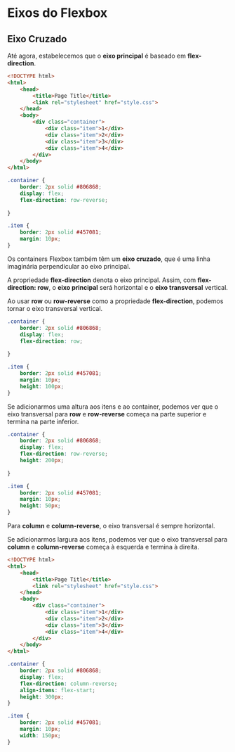 # Eixos do Flexbox

## Eixo Cruzado

Até agora, estabelecemos que o **eixo principal** é baseado em **flex-direction**.

```html
<!DOCTYPE html>
<html>
	<head>
		<title>Page Title</title>
		<link rel="stylesheet" href="style.css">
	</head>
	<body>
		<div class="container">
			<div class="item">1</div>
			<div class="item">2</div>
			<div class="item">3</div>
			<div class="item">4</div>
		</div>
	</body>
</html>
```
```css
.container {
    border: 2px solid #806868;
    display: flex;
    flex-direction: row-reverse;
    
}

.item {
    border: 2px solid #457081;
    margin: 10px;
}
```

Os containers Flexbox também têm um **eixo cruzado**, que é uma linha imaginária perpendicular ao eixo principal.

A propriedade **flex-direction** denota o eixo principal. Assim, com **flex-direction: row**, o **eixo principal** será horizontal e o **eixo transversal** vertical.

Ao usar **row** ou **row-reverse** como a propriedade **flex-direction**, podemos tornar o eixo transversal vertical.

```css
.container {
    border: 2px solid #806868;
    display: flex;
    flex-direction: row;
    
}

.item {
    border: 2px solid #457081;
    margin: 10px;
    height: 100px;
}
```

Se adicionarmos uma altura aos itens e ao container, podemos ver que o eixo transversal para **row** e **row-reverse** começa na parte superior e termina na parte inferior.

```css
.container {
    border: 2px solid #806868;
    display: flex;
    flex-direction: row-reverse;
    height: 200px;
    
}

.item {
    border: 2px solid #457081;
    margin: 10px;
    height: 50px;
}
```

Para **column** e **column-reverse**, o eixo transversal é sempre horizontal.

Se adicionarmos largura aos itens, podemos ver que o eixo transversal para **column** e **column-reverse** começa à esquerda e termina à direita.

```html
<!DOCTYPE html>
<html>
	<head>
		<title>Page Title</title>
		<link rel="stylesheet" href="style.css">
	</head>
	<body>
		<div class="container">
			<div class="item">1</div>
			<div class="item">2</div>
			<div class="item">3</div>
			<div class="item">4</div>
		</div>
	</body>
</html>
```
```css
.container {
    border: 2px solid #806868;
    display: flex;
    flex-direction: column-reverse;
    align-items: flex-start;
    height: 300px;
}

.item {
    border: 2px solid #457081;
    margin: 10px;
    width: 150px;
}
```


